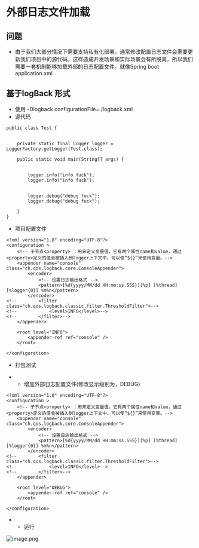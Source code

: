 # 外部日志文件加载

## 问题

- 由于我们大部分情况下需要支持私有化部署，通常修改配置日志文件会需要更新我们项目中的源代码。这样造成开发场景和实际场景会有所脱离。所以我们需要一套机制能够加载外部的日志配置文件。就像Spring boot application.xml



## 基于logBack 形式

- 使用 -Dlogback.configurationFile=./logback.xml 
- 源代码

```
public class Test {


    private static final Logger logger = LoggerFactory.getLogger(Test.class);

    public static void main(String[] args) {


        logger.info("info fuck");
        logger.info("info fuck");


        logger.debug("debug fuck");
        logger.debug("debug fuck");

    }
}
```

- 项目配置文件

```
<?xml version="1.0" encoding="UTF-8"?>
<configuration >
    <!-- 子节点<property> ：用来定义变量值，它有两个属性name和value，通过<property>定义的值会被插入到logger上下文中，可以使“${}”来使用变量。-->
    <appender name="console" class="ch.qos.logback.core.ConsoleAppender">
        <encoder>
            <!-- 设置日志输出格式 -->
            <pattern>[%d{yyyy/MM/dd HH:mm:ss.SSS}][%p] [%thread] [%logger{0}] %m%n</pattern>
        </encoder>
<!--        <filter class="ch.qos.logback.classic.filter.ThresholdFilter">-->
<!--            <level>INFO</level>-->
<!--        </filter>-->
    </appender>

    <root level="INFO">
        <appender-ref ref="console" />
    </root>

</configuration>
```



- 打包测试



- - 增加外部日志配置文件(修改显示级别为，DEBUG)

```
<?xml version="1.0" encoding="UTF-8"?>
<configuration >
    <!-- 子节点<property> ：用来定义变量值，它有两个属性name和value，通过<property>定义的值会被插入到logger上下文中，可以使“${}”来使用变量。-->
    <appender name="console" class="ch.qos.logback.core.ConsoleAppender">
        <encoder>
            <!-- 设置日志输出格式 -->
            <pattern>[%d{yyyy/MM/dd HH:mm:ss.SSS}][%p] [%thread] [%logger{0}] %m%n</pattern>
        </encoder>
<!--        <filter class="ch.qos.logback.classic.filter.ThresholdFilter">-->
<!--            <level>INFO</level>-->
<!--        </filter>-->
    </appender>

    <root level="DEBUG">
        <appender-ref ref="console" />
    </root>

</configuration>
```

- - 运行

![image.png](https://cdn.nlark.com/yuque/0/2021/png/2190162/1617351992239-c0cdc57d-031e-4d32-b0f6-4945274baa4b.png)

